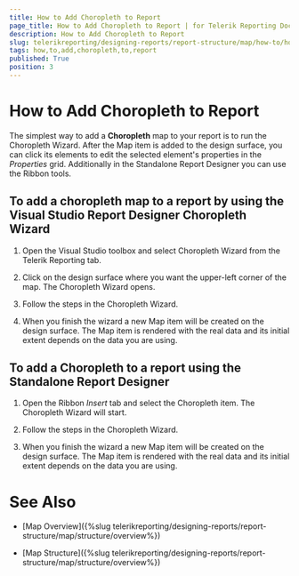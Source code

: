 ```yaml
---
title: How to Add Choropleth to Report
page_title: How to Add Choropleth to Report | for Telerik Reporting Documentation
description: How to Add Choropleth to Report
slug: telerikreporting/designing-reports/report-structure/map/how-to/how-to-add-choropleth-to-report
tags: how,to,add,choropleth,to,report
published: True
position: 3
---
```


# How to Add Choropleth to Report



The simplest way to add a __Choropleth__ map to your report is to run the Choropleth Wizard.         After the Map item is added to the design surface, you can click its elements to edit the selected element's properties in the        *Properties* grid. Additionally in the Standalone Report Designer you can use the Ribbon tools.       

## To add a choropleth map to a report by using the Visual Studio Report Designer Choropleth Wizard

1. Open the Visual Studio toolbox and select Choropleth Wizard from the Telerik Reporting tab.

1. Click on the design surface where you want the upper-left corner of the map.               The Choropleth Wizard opens.             

1. Follow the steps in the Choropleth Wizard.

1. When you finish the wizard a new Map item will be created on the design surface. The Map item is rendered with the real data               and its initial extent depends on the data you are using.             

## To add a Choropleth to a report using the Standalone Report Designer

1. Open the Ribbon *Insert* tab and select the Choropleth item. The Choropleth Wizard will start.             

1. Follow the steps in the Choropleth Wizard.

1. When you finish the wizard a new Map item will be created on the design surface. The Map item is rendered with the real data               and its initial extent depends on the data you are using.             


# See Also

 

* [Map Overview]({%slug telerikreporting/designing-reports/report-structure/map/structure/overview%})

 

* [Map Structure]({%slug telerikreporting/designing-reports/report-structure/map/structure/overview%})

